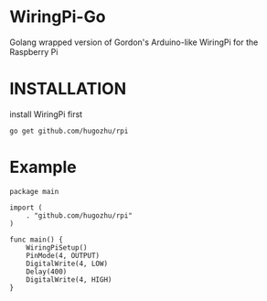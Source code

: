 WiringPi-Go
============

Golang wrapped version of Gordon's Arduino-like WiringPi for the Raspberry Pi

# INSTALLATION

install WiringPi first

```
go get github.com/hugozhu/rpi
```

# Example

```
package main

import (
    . "github.com/hugozhu/rpi"
)

func main() {
    WiringPiSetup()
    PinMode(4, OUTPUT)
    DigitalWrite(4, LOW)
    Delay(400)
    DigitalWrite(4, HIGH)
}
```